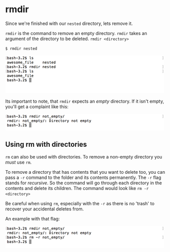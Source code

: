 # rmdir

Since we're finished with our `nested` directory, lets remove it.

`rmdir` is the command to remove an empty directory. `rmdir` takes an argument of the directory to be deleted.  `rmdir <directory>`

```
$ rmdir nested
```

![terminal rmdir nested](./images/terminal-rmdir-nested.png)

Its important to note, that `rmdir` expects an _empty_ directory.  If it isn't empty, you'll get a complaint like this:

![terminal rmdir not_empty](./images/terminal-rmdir-not_empty.png)

## Using rm with directories

`rm` can also be used with directories.  To remove a non-empty directory you _must_ use `rm`.

To remove a directory that has contents that you want to delete too, you can pass a `-r` command to the folder and its contents permanently.  The `-r` flag stands for _recursive_.  So the command will go through each directory in the contents and delete its children.  The command would look like `rm -r <directory>`

Be careful when using `rm`, especially with the `-r` as there is no 'trash' to recover your accidental deletes from.

An example with that flag:

![terminal rm -r not_empty](./images/terminal-rm-r-not_empty.png)
